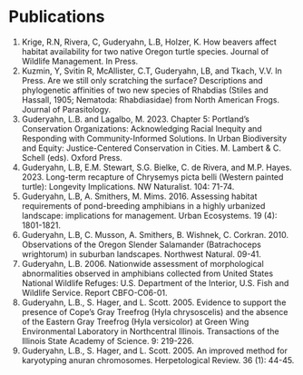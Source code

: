 # Publications

1. Krige, R.N, Rivera, C, Guderyahn, L.B, Holzer, K. How beavers affect habitat availability for two native Oregon turtle species. Journal of Wildlife Management. In Press.
2. Kuzmin, Y, Svitin R, McAllister, C.T, Guderyahn, LB, and Tkach, V.V. In Press. Are we still only scratching the surface? Descriptions and phylogenetic affinities of two new species of Rhabdias (Stiles and Hassall, 1905; Nematoda: Rhabdiasidae) from North American Frogs. Journal of Parasitology.
3. Guderyahn, L.B. and Lagalbo, M. 2023. Chapter 5: Portland’s Conservation Organizations: Acknowledging Racial Inequity and Responding with Community-Informed Solutions. In Urban Biodiversity and Equity: Justice-Centered Conservation in Cities. M. Lambert & C. Schell (eds). Oxford Press.
4. Guderyahn, L.B, E.M. Stewart, S.G. Bielke, C. de Rivera, and M.P. Hayes. 2023. Long-term recapture of Chrysemys picta belli (Western painted turtle): Longevity Implications. NW Naturalist. 104: 71-74.
5. Guderyahn, L.B, A. Smithers, M. Mims. 2016. Assessing habitat requirements of pond-breeding amphibians in a highly urbanized landscape: implications for management. Urban Ecosystems. 19 (4): 1801-1821.
6. Guderyahn, L.B, C. Musson, A. Smithers, B. Wishnek, C. Corkran. 2010. Observations of the Oregon Slender Salamander (Batrachoceps wrightorum) in suburban landscapes. Northwest Natural. 09-41.
7. Guderyahn, L.B. 2006. Nationwide assessment of morphological abnormalities observed in amphibians collected from United States National Wildlife Refuges: U.S. Department of the Interior, U.S. Fish and Wildlife Service. Report CBFO-C06-01.
8. Guderyahn, L.B., S. Hager, and L. Scott. 2005. Evidence to support the presence of Cope’s Gray Treefrog (Hyla chrysoscelis) and the absence of the Eastern Gray Treefrog (Hyla versicolor) at Green Wing Environmental Laboratory in Northcentral Illinois. Transactions of the Illinois State Academy of Science. 9: 219-226.
9. Guderyahn, L.B., S. Hager, and L. Scott. 2005. An improved method for karyotyping anuran chromosomes. Herpetological Review. 36 (1): 44-45.
